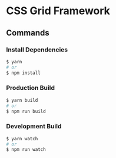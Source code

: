 # CSS Grid Framework

## Commands 

### Install Dependencies
```bash
$ yarn 
# or
$ npm install
```

### Production Build
```bash
$ yarn build
# or
$ npm run build
```

### Development Build
```bash
$ yarn watch
# or
$ npm run watch
```
